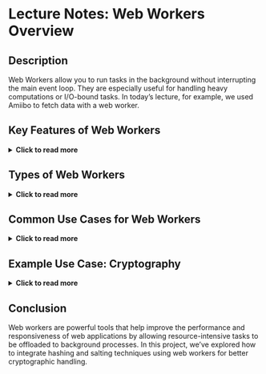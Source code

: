 # 	Lecture Notes: Web Workers Overview 


## Description
Web Workers allow you to run tasks in the background without interrupting the main event loop. They are especially useful for handling heavy computations or I/O-bound tasks. In today’s lecture, for example, we used Amiibo to fetch data with a web worker.

## Key Features of Web Workers

<details>
  <summary><strong>Click to read more</strong></summary>

  - **Concurrency:** Perform heavy tasks in the background without disrupting the UI.
  - **Isolated Context:** Web workers run in a separate environment, making them ideal for handling tasks independently.
  - **Communication via Messaging:** Web workers use `postMessage` to send messages between workers, allowing systems to communicate between different sides of the application.
  - **Scalability with Multiple Workers:** You can have multiple workers running simultaneously, and even add service workers for additional background tasks.

</details>

## Types of Web Workers
<details>
  <summary><strong>Click to read more</strong></summary>

1. **Dedicated Workers:** Run within a single script and cannot be shared between different scripts.
2. **Shared Workers:** Can be shared between different scripts or browser windows.
3. **Service Workers:** Usually used to handle tasks in the background, like caching or handling network requests.

</details>


## Common Use Cases for Web Workers
<details>
  <summary><strong>Click to read more</strong></summary>

Web workers are particularly helpful when dealing with tasks that are too heavy to run on the main thread:

- **Heavy Calculations:** Tasks such as matrix operations or scientific computations.
- **Large Image Editing:** For example, applying filters to a large gallery of images.
- **Handling I/O:** Fetching large files from a server or processing data from WebSockets.
- **Parallel Programming:** Handling complex simulations or tasks that can run concurrently.
- **Data Parsing and Formatting:** Parsing large JSON, XML, or CSV files.
- **Machine Learning and AI:** Running complex AI algorithms in the background.
- **Background Sync:** Sync data in the background or create installable Progressive Web Apps (PWAs).
- **Cryptography:** Encrypting, decrypting, generating keys, or working with digital signatures.
- **WebAssembly:** For high-performance tasks like 3D rendering or web-based games.
- **Collaboration Tools:** Real-time tools like Google Docs use web workers to handle background processes.
- **Event-Driven Applications:** In apps where events are constantly triggered, web workers allow for more efficient event handling.

</details>

## Example Use Case: Cryptography
<details>
  <summary><strong>Click to read more</strong></summary>
One typical use case for a web worker is performing cryptographic tasks, such as hashing or salting passwords. Web workers allow you to handle this in the background, making it ideal for resource-intensive processes without slowing down the user interface.
</details>

## Conclusion
Web workers are powerful tools that help improve the performance and responsiveness of web applications by allowing resource-intensive tasks to be offloaded to background processes. In this project, we’ve explored how to integrate hashing and salting techniques using web workers for better cryptographic handling.

